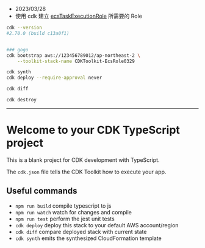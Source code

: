 - 2023/03/28
- 使用 cdk 建立 [ecsTaskExecutionRole](https://catalog.us-east-1.prod.workshops.aws/workshops/4b59b9fb-48b6-461c-9377-907b2e33c9df/en-US/setupawsdeployment/iamroles) 所需要的 Role

```bash
cdk --version
#2.70.0 (build c13a0f1)


### gogo
cdk bootstrap aws://123456789012/ap-northeast-2 \
    --toolkit-stack-name CDKToolkit-EcsRole0329

cdk synth
cdk deploy --require-approval never

cdk diff

cdk destroy
```

---

# Welcome to your CDK TypeScript project

This is a blank project for CDK development with TypeScript.

The `cdk.json` file tells the CDK Toolkit how to execute your app.

## Useful commands

- `npm run build` compile typescript to js
- `npm run watch` watch for changes and compile
- `npm run test` perform the jest unit tests
- `cdk deploy` deploy this stack to your default AWS account/region
- `cdk diff` compare deployed stack with current state
- `cdk synth` emits the synthesized CloudFormation template
